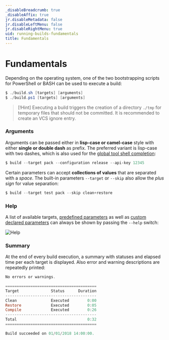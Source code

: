 ```yaml
---
_disableBreadcrumb: true
_disableAffix: true
jr.disableMetadata: false
jr.disableLeftMenu: false
jr.disableRightMenu: true
uid: running-builds-fundamentals
title: Fundamentals
---
```


# Fundamentals

Depending on the operating system, one of the two bootstrapping scripts for PowerShell or BASH can be used to execute a build:

```powershell
$ ./build.sh [targets] [arguments]
$ ./build.ps1 [targets] [arguments]
```

> [!Hint]
> Executing a build triggers the creation of a directory `./tmp` for temporary files that should not be committed. It is recommended to create an VCS ignore entry.

### Arguments

Arguments can be passed either in **lisp-case or camel-case** style with either **single or double dash** as prefix. The preferred variant is lisp-case with two dashes, which is also used for the [global tool shell completion]():

```powershell
$ build --target pack --configuration release --api-key 12345
```

Certain parameters can accept **collections of values** that are separated with a _space_. The built-in parameters `--target` or `--skip` also allow the _plus sign_ for value separation:

```powershell
$ build --target test pack --skip clean+restore
```

### Help

A list of available targets, [predefined parameters](authoring-builds-predefined-parameters) as well as [custom declared parameters](authoring-builds-parameter-declaration) can always be shown by passing the `--help` switch:

![Help](~/images/help.png)

### Summary

At the end of every build execution, a summary with statuses and elapsed time per each target is displayed. Also error and warning descriptions are repeatedly printed:

```powershell
No errors or warnings.

========================================
Target              Status      Duration
----------------------------------------
Clean               Executed        0:00
Restore             Executed        0:05
Compile             Executed        0:26
----------------------------------------
Total                               0:32
========================================

Build succeeded on 01/01/2018 14:00:00.
```
